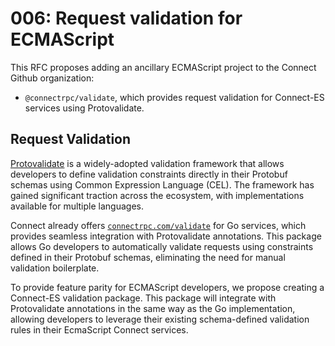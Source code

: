 # 006: Request validation for ECMAScript

This RFC proposes adding an ancillary ECMAScript project to the Connect Github organization:

* `@connectrpc/validate`, which provides request validation for Connect-ES services using Protovalidate.

## Request Validation

[Protovalidate][protovalidate] is a widely-adopted validation framework that allows developers to define validation constraints directly in their Protobuf schemas using Common Expression Language (CEL). The framework has gained significant traction across the ecosystem, with implementations available for multiple languages.

Connect already offers [`connectrpc.com/validate`][validate-go] for Go services, which provides seamless integration with Protovalidate annotations. This package allows Go developers to automatically validate requests using constraints defined in their Protobuf schemas, eliminating the need for manual validation boilerplate.

To provide feature parity for ECMAScript developers, we propose creating a Connect-ES validation package. This package will integrate with Protovalidate annotations in the same way as the Go implementation, allowing developers to leverage their existing schema-defined validation rules in their EcmaScript Connect services.

[protovalidate]: https://github.com/bufbuild/protovalidate
[validate-go]: https://github.com/connectrpc/validate-go
